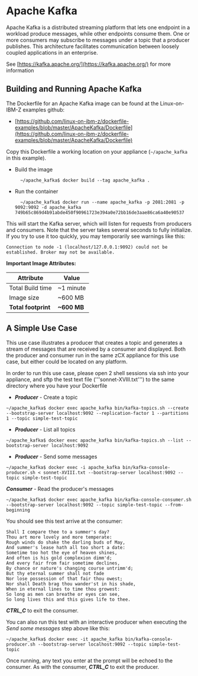 # Apache Kafka
Apache Kafka is a distributed streaming platform that lets one endpoint in a workload
produce messages, while other endpoints consume them.  One or more consumers may subscribe
to messages under a topic that a producer publishes.  This architecture facilitates
communication between loosely coupled applications in an enterprise.

See [https://kafka.apache.org/](https://kafka.apache.org/) for more information

## Building and Running Apache Kafka
The Dockerfile for an Apache Kafka image can be found at the Linux-on-IBM-Z examples
github:

- [https://github.com/linux-on-ibm-z/dockerfile-examples/blob/master/ApacheKafka/Dockerfile](https://github.com/linux-on-ibm-z/dockerfile-examples/blob/master/ApacheKafka/Dockerfile)

Copy this Dockerfile a working location on your appliance (```~/apache_kafka``` in this
example).

- Build the image
  ```
	~/apache_kafka$ docker build --tag apache_kafka .
	```
- Run the container
  ```
	~/apache_kafka$ docker run --name apache_kafka -p 2081:2081 -p 9092:9092 -d apache_kafka
  749b65c869d4b91abde450f90961723e394a0e72bb16de3aae86ca6a40e90537
	```

This will start the Kafka server, which will listen for requests from producers and
consumers.  Note that the server takes several seconds to fully initialize.  If you try
to use it too quickly, you may temporarily see warnings like this:

```
Connection to node -1 (localhost/127.0.0.1:9092) could not be established. Broker may not be available.
```

**Important Image Attributes:**

| Attribute     | Value        |
|---------------|--------------|
| Total Build time | ~1 minute  |
| Image size | ~600 MB |
| **Total footprint** | **~600 MB** |

## A Simple Use Case
This use case illustrates a producer that creates a topic and generates a stream of
messages that are received by a consumer and displayed.  Both the producer and consumer
run in the same zCX appliance for this use case, but either could be located on any
platform.

In order to run this use case, please open 2 shell sessions via ssh into your appliance,
and sftp the test text file ('''sonnet-XVIII.txt''') to the same directory where you
have your Dockerfile

- _**Producer**_ - Create a topic

```
~/apache_kafka$ docker exec apache_kafka bin/kafka-topics.sh --create --bootstrap-server localhost:9092 --replication-factor 1 --partitions 1 --topic simple-test-topic
```
- _**Producer**_ - List all topics

```
~/apache_kafka$ docker exec apache_kafka bin/kafka-topics.sh --list --bootstrap-server localhost:9092
```

- _**Producer**_ - Send some messages

```
~/apache_kafka$ docker exec -i apache_kafka bin/kafka-console-producer.sh < sonnet-XVIII.txt --bootstrap-server localhost:9092 --topic simple-test-topic
```

_**Consumer**_ - Read the producer's messages

```
~/apache_kafka$ docker exec apache_kafka bin/kafka-console-consumer.sh --bootstrap-server localhost:9092 --topic simple-test-topic --from-beginning
```

You should see this text arrive at the consumer:

```
Shall I compare thee to a summer's day?
Thou art more lovely and more temperate:
Rough winds do shake the darling buds of May,
And summer's lease hath all too short a date:
Sometime too hot the eye of heaven shines,
And often is his gold complexion dimm'd;
And every fair from fair sometime declines,
By chance or nature's changing course untrimm'd;
But thy eternal summer shall not fade
Nor lose possession of that fair thou owest;
Nor shall Death brag thou wander'st in his shade,
When in eternal lines to time thou growest:
So long as men can breathe or eyes can see,
So long lives this and this gives life to thee.
```

_**CTRL_C**_ to exit the consumer.

You can also run this test with an interactive producer when executing the _Send
some messages_ step above like this:

```
~/apache_kafka$ docker exec -it apache_kafka bin/kafka-console-producer.sh --bootstrap-server localhost:9092 --topic simple-test-topic
```

Once running, any text you enter at the prompt will be echoed to the consumer.  As
with the consumer, _**CTRL_C**_ to exit the producer.

